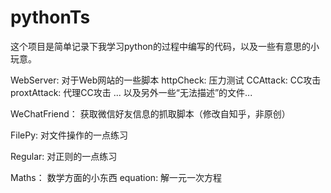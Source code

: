 # pythonTs

这个项目是简单记录下我学习python的过程中编写的代码，以及一些有意思的小玩意。

WebServer:
对于Web网站的一些脚本
    httpCheck: 压力测试
    CCAttack: CC攻击
    proxtAttack: 代理CC攻击
    ...
    以及另外一些“无法描述”的文件...

WeChatFriend：
获取微信好友信息的抓取脚本（修改自知乎，非原创）

FilePy:
对文件操作的一点练习

Regular:
对正则的一点练习

Maths：
数学方面的小东西
    equation: 解一元一次方程